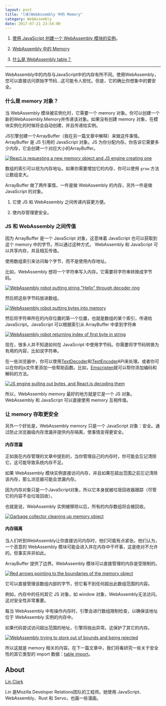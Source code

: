 ```yaml
---
layout: post
title: "[译]WebAssembly 中的 Memory"
category: WebAssembly
date: 2017-07-21 23:54:00
---
```



1. [使用 JavaScript 创建一个 WebAssembly 模块的实例](https://fanmingfei.com/posts/WebAssembly_Instance.html)。

2. [WebAssembly 中的 Memory](https://fanmingfei.com/posts/WebAssembly_Memory.html)

3. [什么是 WebAssembly table？](https://fanmingfei.com/posts/WebAssembly_Table.html)

***

WebAssembly中的内存与JavaScript中的内存有所不同。使用WebAssembly，您可以直接访问原始字节码...这可能令人担忧。但是，它的确比你想象中的要安全。

### 什么是 memory 对象？

当 WebAssembly 模块被实例化时，它需要一个 memory 对象。你可以创建一个新的WebAssembly.Memory并传递该对象。如果没有创建 memory 对象，在模块实例化的时候将会自动创建，并且传递给实例。

JS引擎创建一个ArrayBuffer（我在另一篇文章中解释）来做这件事情。ArrayBuffer 是 JS 引用的 JavaScript 对象。JS 为你分配内存。你告诉它需要多少内存，它会创建一个对应大小的ArrayBuffer。

[![React.js requesting a new memory object and JS engine creating one](http://p0.qhimg.com/t01ec0c97c63f7d3af5.png)](https://2r4s9p1yi1fa2jd7j43zph8r-wpengine.netdna-ssl.com/files/2017/07/02-01.png)

数组的索引可以视为内存地址。如果你需要增加它的内存，你可以使用 `grow` 方法让数组变大。

ArrayBuffer 做了两件事情，一件是做 WebAssembly 的内存，另外一件是做 JavaScript 的对象。

1.  它使 JS 和 WebAssembly 之间传递内容更方便。

2.  使内存管理更安全。

### JS 和 WebAssembly 之间传值

因为 ArrayBuffer 是一个 JavaScript 对象，这意味着 JavaScript 也可以获取到这个 memory 中的字节。所以通过这种方式， WebAssembly 和 JavaScript 可以共享内存，并且相互传值。

使用数组索引来访问每个字节，而不是使用内存地址。

比如，WebAssembly 想将一个字符串写入内存。它需要将字符串转换成字节码。

[![WebAssembly robot putting string "Hello" through decoder ring](http://p0.qhimg.com/t01a59cccabeb12770e.png)](https://2r4s9p1yi1fa2jd7j43zph8r-wpengine.netdna-ssl.com/files/2017/07/02-02.png)

然后把这些字节码放进数组。

[![WebAssembly robot putting bytes into memory](http://p0.qhimg.com/t016f618191c2712a45.png)](https://2r4s9p1yi1fa2jd7j43zph8r-wpengine.netdna-ssl.com/files/2017/07/02-03.png)

然后将字符串所在的内存位置的第一个位置，也就是数组的某个索引，传递给 JavaScript。JavaScript 可以根据索引从 ArrayBuffer 中拿到字符串

[![WebAssembly robot returning index of first byte in string](http://p0.qhimg.com/t018163cb0ae6c93d11.png)](https://2r4s9p1yi1fa2jd7j43zph8r-wpengine.netdna-ssl.com/files/2017/07/02-04.png)

现在，很多人并不知道如何在 JavaScript 中使用字节码。你需要将字节码转换为有用的内容，比如说字符串。

在一些浏览器中，你可以使用[TextDecoder](https://developer.mozilla.org/en-US/docs/Web/API/TextDecoder)和[TextEncoder](https://developer.mozilla.org/en-US/docs/Web/API/TextEncoder)API来处理。或者你可以在你的js文件里添加一些帮助函数。比如，[Emscripten](https://github.com/kripken/emscripten)就可以帮你添加编码和解码的方法。

[![JS engine pulling out bytes, and React.js decoding them](http://p0.qhimg.com/t01890a8ce1a7a7127f.png)](https://2r4s9p1yi1fa2jd7j43zph8r-wpengine.netdna-ssl.com/files/2017/07/02-05.png)

所以，WebAssembly memory 最好的地方就是它是一个 JS 对象。WebAssembly 和 JavaScript 可以直接使用 memory 互相传值。

### 让 memory 存取更安全

另外一个好处是，WebAssembly memory 只是一个 JavaScript 对象：安全。通过防止浏览器级内存泄漏并提供内存隔离，使事情变得更安全。

#### 内存泄漏

正如我在内存管理的文章中提到的，当你管理自己的内存时，你可能会忘记清除它。这可能导致系统内存不足。

如果 WebAssembly 模块实例直接访问内存，并且如果在超出范围之前忘记清除该内存，那么浏览器可能会泄漏内存。

因为内存对象只是一个JavaScript对象，所以它本身就被垃圾回收器跟踪（尽管它的内容不会垃圾回收）。

也就是说，WebAssembly 实例被移除以后，所有的内存数组将会被回收。

[![Garbage collector cleaning up memory object](http://p0.qhimg.com/t01c7849172f8b31f45.png)](https://2r4s9p1yi1fa2jd7j43zph8r-wpengine.netdna-ssl.com/files/2017/07/02-06.png)

#### 内存隔离

当人们听到WebAssembly让你直接访问内存时，他们可能有点紧张。他们认为，一个恶意的 WebAssembly 模块可能会进入并在内存中干坏事，这是绝对不允许的。但事实并非如此。

ArrayBuffer 提供了边界。WebAssembly 模块可以直接管理的内存是受限制的。

[![Red arrows pointing to the boundaries of the memory object](http://p0.qhimg.com/t0184c5417b37507df6.png)](https://2r4s9p1yi1fa2jd7j43zph8r-wpengine.netdna-ssl.com/files/2017/07/02-07.png)

它可以直接管理该数组内部的字节，但它看不到任何超出此数组范围的内容。

例如，内存中的任何其它 JS 对象，如 window 对象，WebAssembly无法访问。这对安全性非常重要。

每当 WebAssembly 中有操作内存时，引擎会进行数组限制检查，以确保该地址位于 WebAssembly 实例的内存中。

如果代码尝试访问超出范围的地址，引擎将抛出异常。这保护了其它的内存。

[![WebAssembly trying to store out of bounds and being rejected](http://p0.qhimg.com/t01697df6c15636743d.png)](https://2r4s9p1yi1fa2jd7j43zph8r-wpengine.netdna-ssl.com/files/2017/07/02-08.png)

所以这就是 memory 相关的内容。在下一篇文章中，我们将看研究一些关于安全性的其它类型的 import 数据：[table import](https://hacks.mozilla.org/2017/07/webassembly-table-imports-what-are-they/)。

## About

[Lin Clark](http://code-cartoons.com)

Lin 是Mozilla Developer Relations团队的工程师。她使用 JavaScript、WebAssembly、Rust 和 Servo，也画一些漫画。